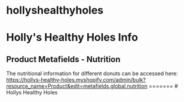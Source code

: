 
# hollyshealthyholes

<h1> Holly's Healthy Holes Info </h1>

<h2>Product Metafields - Nutrition</h2>
<p>The nutritional information for different donuts can be accessed here: <a href="https://hollys-healthy-holes.myshopify.com/admin/bulk?resource_name=Product&edit=metafields.global.nutrition">https://hollys-healthy-holes.myshopify.com/admin/bulk?resource_name=Product&edit=metafields.global.nutrition</a>
=======
# Hollys Healthy Holes